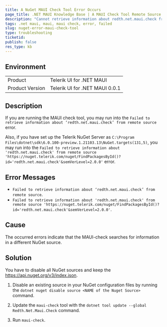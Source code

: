```yaml
---
title: A NuGet MAUI Check Tool Error Occurs
page_title: .NET MAUI Knowledge Base | A MAUI Check Tool Remote Source Error Occurs
description: "Cannot retrieve information about redth.net.maui.check from a remote source when working with Telerik UI for .NET MAUI."
tags: .net maui, maui, maui check, error, failed
slug: nuget-error-maui-check-tool
type: troubleshooting
ticketid:
publish: false
res_type: kb
---
```


## Environment

|   |   |
|---|---|
| Product   |Telerik UI for .NET MAUI|
| Product Version | Telerik UI for .NET MAUI 0.0.1   |

## Description

If you are running the MAUI check tool, you may run into the `Failed to retrieve information about ‘redth.net.maui.check’ from remote source` error.

Also, if you have set up the Telerik NuGet Server as `C:\Program Files\dotnet\sdk\6.0.100-preview.1.21103.13\NuGet.targets(131,5)`, you may run into the `Failed to retrieve information about 'redth.net.maui.check' from remote source 'https://nuget.telerik.com/nuget/FindPackagesById()?id='redth.net.maui.check'&semVerLevel=2.0.0'` error.

## Error Messages

* `Failed to retrieve information about ‘redth.net.maui.check’ from remote source`.
* `Failed to retrieve information about 'redth.net.maui.check' from remote source 'https://nuget.telerik.com/nuget/FindPackagesById()?id='redth.net.maui.check'&semVerLevel=2.0.0'`.

## Cause

The occurred errors indicate that the MAUI-check searches for information in a different NuGet source.

## Solution

You have to disable all NuGet sources and keep the https://api.nuget.org/v3/index.json.

1. Disable an existing source in your NuGet configuration files by running the `dotnet nuget disable source <NAME of the Nuget Source>` command.

1. Update the `maui-check` tool with the `dotnet tool update --global Redth.Net.Maui.Check` command.

3. Run `maui-check`.
